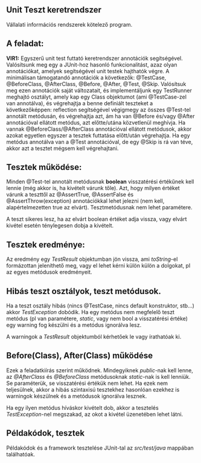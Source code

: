 ## Unit Teszt keretrendszer

Vállalati információs rendszerek kötelező program.

## A feladat:
**VIR1:** Egyszerű unit test futtató keretrendszer annotációk segítségével. Valósítsunk meg egy a 
JUnit-hoz hasonló funkcionalitást, azaz olyan annotációkat, amelyek segítségével unit testek hajthatók 
végre. A minimálisan támogatandó annotációk a következők: @TestCase, @BeforeClass, @AfterClass, @Before, 
@After, @Test, @Skip. Valósítsuk meg ezen annotációk saját változatait, és implementáljunk egy TestRunner 
meghajtó osztályt, amely kap egy Class objektumot (ami @TestCase-zel van annotálva), és végrehajtja a 
benne definiált teszteket a következőképpen: reflection segítségével végigmegy az összes @Test-tel 
annotált metódusán, és végrehajtja azt, ám ha van @Before és/vagy @After annotációval ellátott metódus, 
azt előtte/utána közvetlenül meghívja. Ha vannak @BeforeClass/@AfterClass annotációval ellátott metódusok, 
akkor azokat egyetlen egyszer a tesztek futtatása előtt/után végrehajtja. Ha egy metódus annotálva van 
a @Test annotációval, de egy @Skip is rá van téve, akkor azt a tesztet mégsem kell végrehajtani.

## Tesztek működése:
Minden @Test-tel annotált metódusnak **boolean** visszatérési értékűnek kell lennie (még akkor is, 
ha kivételt várunk tőle). Azt, hogy milyen értéket várunk a teszttől az @AssertTrue, @AssertFalse 
és @AssertThrow(exception) annotációkkal lehet jelezni (nem kell, alapértelmezetten true az elvárt). 
Tesztmetódusnak nem lehet paramétere.

A teszt sikeres lesz, ha az elvárt boolean értéket adja vissza, vagy elvárt kivétel esetén ténylegesen 
dobja a kivételt.

## Tesztek eredménye:
Az eredmény egy *TestResult* objektumban jön vissza, ami *toString*-el formázottan jeleníthető meg, 
vagy el lehet kérni külön külön a dolgokat, pl az egyes metódusok eredményeit.

## Hibás teszt osztályok, teszt metódusok.
Ha a teszt osztály hibás (nincs @TestCase, nincs default konstruktor, stb...) akkor *TestException* 
dobódik. Ha egy metódus nem megfelelő teszt metódus (pl van paramétere, *static*, vagy nem bool a visszatérési 
értéke) egy warning fog készülni és a metódus ignorálva lesz.

A warningok a *TestResult* objektumból kérhetőek le vagy írathatóak ki.

## Before(Class), After(Class) működése
Ezek a feladatkiírás szerint működnek. Mindegyiknek *public*-nak kell lenne, az *@AfterClass* és 
*@BeforeClass* metódusoknak *static*-nak is kell lenniük. Se paraméterük, se visszatérési értékük 
nem lehet. Ha ezek nem teljesülnek, akkor a hibás szintaxisú tesztekhez hasonlóan ezekhez is warningok 
készülnek és a metódusok ignorálva lesznek.

Ha egy ilyen metódus híváskor kivételt dob, akkor a tesztelés *TestException*-nel megszakad, az okot 
a kivétel üzenetében lehet látni.

## Példakódok, tesztek
Példakódok és a framework tesztelése JUnit-tal az *src/test/java* mappában találhatóak.